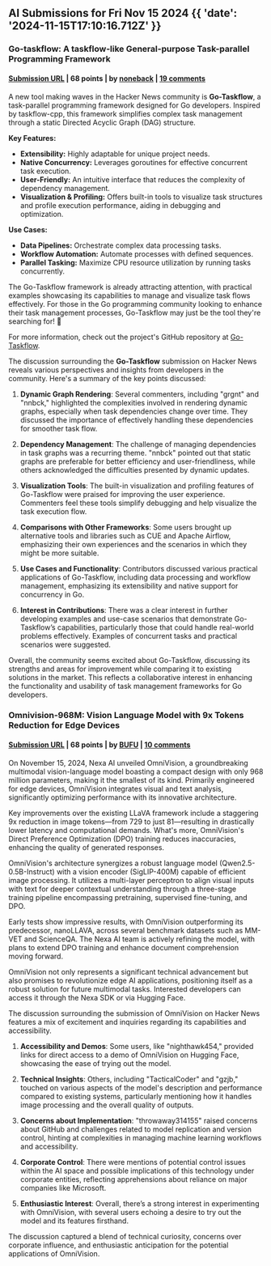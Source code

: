 ## AI Submissions for Fri Nov 15 2024 {{ 'date': '2024-11-15T17:10:16.712Z' }}

### Go-taskflow: A taskflow-like General-purpose Task-parallel Programming Framework

#### [Submission URL](https://github.com/noneback/go-taskflow) | 68 points | by [noneback](https://news.ycombinator.com/user?id=noneback) | [19 comments](https://news.ycombinator.com/item?id=42147934)

A new tool making waves in the Hacker News community is **Go-Taskflow**, a task-parallel programming framework designed for Go developers. Inspired by taskflow-cpp, this framework simplifies complex task management through a static Directed Acyclic Graph (DAG) structure.

**Key Features:**
- **Extensibility:** Highly adaptable for unique project needs.
- **Native Concurrency:** Leverages goroutines for effective concurrent task execution.
- **User-Friendly:** An intuitive interface that reduces the complexity of dependency management.
- **Visualization & Profiling:** Offers built-in tools to visualize task structures and profile execution performance, aiding in debugging and optimization.

**Use Cases:**
- **Data Pipelines:** Orchestrate complex data processing tasks.
- **Workflow Automation:** Automate processes with defined sequences.
- **Parallel Tasking:** Maximize CPU resource utilization by running tasks concurrently.

The Go-Taskflow framework is already attracting attention, with practical examples showcasing its capabilities to manage and visualize task flows effectively. For those in the Go programming community looking to enhance their task management processes, Go-Taskflow may just be the tool they're searching for! 🚀

For more information, check out the project's GitHub repository at [Go-Taskflow](https://github.com/noneback/go-taskflow).

The discussion surrounding the **Go-Taskflow** submission on Hacker News reveals various perspectives and insights from developers in the community. Here's a summary of the key points discussed:

1. **Dynamic Graph Rendering**: Several commenters, including "grgnt" and "nnbck," highlighted the complexities involved in rendering dynamic graphs, especially when task dependencies change over time. They discussed the importance of effectively handling these dependencies for smoother task flow.

2. **Dependency Management**: The challenge of managing dependencies in task graphs was a recurring theme. "nnbck" pointed out that static graphs are preferable for better efficiency and user-friendliness, while others acknowledged the difficulties presented by dynamic updates.

3. **Visualization Tools**: The built-in visualization and profiling features of Go-Taskflow were praised for improving the user experience. Commenters feel these tools simplify debugging and help visualize the task execution flow.

4. **Comparisons with Other Frameworks**: Some users brought up alternative tools and libraries such as CUE and Apache Airflow, emphasizing their own experiences and the scenarios in which they might be more suitable.

5. **Use Cases and Functionality**: Contributors discussed various practical applications of Go-Taskflow, including data processing and workflow management, emphasizing its extensibility and native support for concurrency in Go.

6. **Interest in Contributions**: There was a clear interest in further developing examples and use-case scenarios that demonstrate Go-Taskflow’s capabilities, particularly those that could handle real-world problems effectively. Examples of concurrent tasks and practical scenarios were suggested.

Overall, the community seems excited about Go-Taskflow, discussing its strengths and areas for improvement while comparing it to existing solutions in the market. This reflects a collaborative interest in enhancing the functionality and usability of task management frameworks for Go developers.

### Omnivision-968M: Vision Language Model with 9x Tokens Reduction for Edge Devices

#### [Submission URL](https://nexa.ai/blogs/omni-vision) | 68 points | by [BUFU](https://news.ycombinator.com/user?id=BUFU) | [10 comments](https://news.ycombinator.com/item?id=42143404)

On November 15, 2024, Nexa AI unveiled OmniVision, a groundbreaking multimodal vision-language model boasting a compact design with only 968 million parameters, making it the smallest of its kind. Primarily engineered for edge devices, OmniVision integrates visual and text analysis, significantly optimizing performance with its innovative architecture. 

Key improvements over the existing LLaVA framework include a staggering 9x reduction in image tokens—from 729 to just 81—resulting in drastically lower latency and computational demands. What's more, OmniVision's Direct Preference Optimization (DPO) training reduces inaccuracies, enhancing the quality of generated responses.

OmniVision's architecture synergizes a robust language model (Qwen2.5-0.5B-Instruct) with a vision encoder (SigLIP-400M) capable of efficient image processing. It utilizes a multi-layer perceptron to align visual inputs with text for deeper contextual understanding through a three-stage training pipeline encompassing pretraining, supervised fine-tuning, and DPO.

Early tests show impressive results, with OmniVision outperforming its predecessor, nanoLLAVA, across several benchmark datasets such as MM-VET and ScienceQA. The Nexa AI team is actively refining the model, with plans to extend DPO training and enhance document comprehension moving forward.

OmniVision not only represents a significant technical advancement but also promises to revolutionize edge AI applications, positioning itself as a robust solution for future multimodal tasks. Interested developers can access it through the Nexa SDK or via Hugging Face.

The discussion surrounding the submission of OmniVision on Hacker News features a mix of excitement and inquiries regarding its capabilities and accessibility. 

1. **Accessibility and Demos**: Some users, like "nighthawk454," provided links for direct access to a demo of OmniVision on Hugging Face, showcasing the ease of trying out the model.

2. **Technical Insights**: Others, including "TacticalCoder" and "gzjb," touched on various aspects of the model's description and performance compared to existing systems, particularly mentioning how it handles image processing and the overall quality of outputs.

3. **Concerns about Implementation**: "throwaway314155" raised concerns about GitHub and challenges related to model replication and version control, hinting at complexities in managing machine learning workflows and accessibility. 

4. **Corporate Control**: There were mentions of potential control issues within the AI space and possible implications of this technology under corporate entities, reflecting apprehensions about reliance on major companies like Microsoft.

5. **Enthusiastic Interest**: Overall, there’s a strong interest in experimenting with OmniVision, with several users echoing a desire to try out the model and its features firsthand. 

The discussion captured a blend of technical curiosity, concerns over corporate influence, and enthusiastic anticipation for the potential applications of OmniVision.
